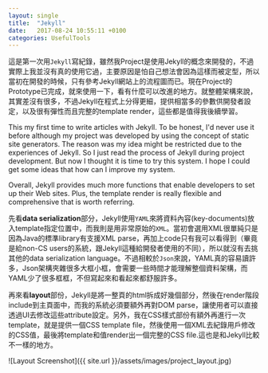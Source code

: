 ```yaml
---
layout: single
title:  "Jekyll"
date:   2017-08-24 10:55:11 +0100
categories: UsefulTools
---
```

這是第一次用`Jekyll`寫紀錄，雖然我Project是使用Jekyll的概念來開發的，不過實際上我並沒有真的使用它過，主要原因是怕自己想法會因為這樣而被定型，所以當初在開發的時候，只有參考Jekyll網站上的流程圖而已。現在Project的Prototype已完成，就來使用一下，看有什麼可以改進的地方。就整體架構來說，其實差沒有很多，不過Jekyll在程式上分得更細，提供相當多的參數供開發者設定，以及很有彈性而且完整的template render，這些都是值得我後續學習。

This my first time to write articles with Jekyll. To be honest, I'd never use it before although my project was developed by using the concept of static site generators. The reason was my idea might be restricted due to the experiences of Jekyll. So I just read the process of Jekyll during project development. But now I thought it is time to try this system. I hope I could get some ideas that how can I improve my system.

Overall, Jekyll provides much more functions that enable developers to set up their Web sites. Plus, the template render is really flexible and comprehensive that is worth referring.

先看**data serialization**部分，Jekyll使用`YAML`來將資料內容(key-documents)放入template指定位置中，而我則是用非常原始的`XML`。當初會選用XML很單純只是因為Java的標準library有支援XML parse，再加上code只有我可以看得到（畢竟是給non-CS users的系統，跟Jekyll這種給開發者使用的不同），所以就沒有去挑其他的data serialization language。不過相較於`Json`來說，YAML真的容易讀許多，Json架構夾雜很多大框小框，會需要一些時間才能理解整個資料架構，而YAML少了很多框框，不但寫起來和看起來都舒服許多。


再來看**layout**部份，Jekyll是將一整頁的html拆成好幾個部分，然後在render階段include到主頁面中，而我的系統必須要額外再對DOM parse，讓使用者可以直接透過UI去修改這些attribute設定。另外，我在CSS樣式部份有額外再進行一次template，就是提供一個CSS template file，然後使用一個XML去紀錄用戶修改的CSS值，最後將template和值render出一個完整的CSS file.這也是和Jekyll比較不一樣的地方。


![Layout Screenshot]({{ site.url }}/assets/images/project_layout.jpg)
